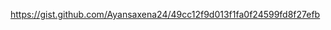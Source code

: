 https://gist.github.com/Ayansaxena24/49cc12f9d013f1fa0f24599fd8f27efb
<!-- Gist Code -->
<script src="https://gist.github.com/Ayansaxena24/089cf50c10f4635602e3086dedf44f22.js"></script>